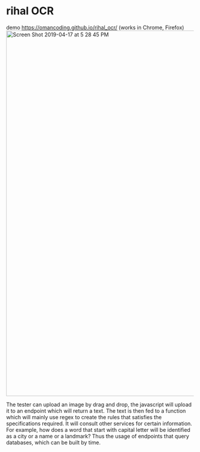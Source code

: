 # rihal OCR
demo https://omancoding.github.io/rihal_ocr/ (works in Chrome, Firefox)
<img width="982" alt="Screen Shot 2019-04-17 at 5 28 45 PM" src="https://user-images.githubusercontent.com/38236933/56291581-922c0f00-6136-11e9-99be-12f808fac5c6.png">

The tester can upload an image by drag and drop, the javascript will upload it to an endpoint which will return a text. The text is then fed to a function which will mainly use regex to create the rules that satisfies the specifications required. It will consult other services for certain information. For example, how does a word that start with capital letter will be identified  as a city or a name or a landmark? Thus the usage of endpoints that query databases, which can be built by time.
